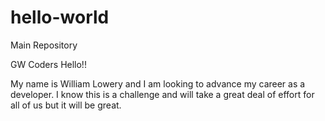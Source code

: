 # hello-world
Main Repository

GW Coders Hello!!

My name is William Lowery and I am looking to advance my career as a developer.
I know this is a challenge and will take a great deal of effort for all of us but it will be great.

